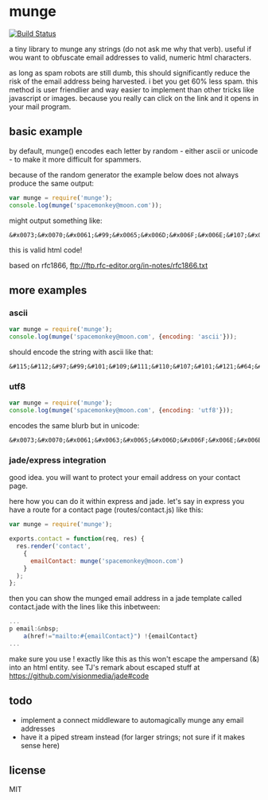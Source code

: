 # munge

[![Build Status](https://travis-ci.org/binarykitchen/munge.png?branch=master)](https://travis-ci.org/binarykitchen/munge)

a tiny library to munge any strings (do not ask me why that verb). useful if wou want to obfuscate email addresses to valid, numeric html characters.

as long as spam robots are still dumb, this should significantly reduce the risk of the email address being harvested. i bet you get 60% less spam. this method is user friendlier and way easier to implement than other tricks like javascript or images. because you really can click on the link and it opens in your mail program.

## basic example

by default, munge() encodes each letter by random - either ascii or unicode - to make it more difficult for spammers.

because of the random generator the example below does not always produce the same output:


``` js
var munge = require('munge');
console.log(munge('spacemonkey@moon.com'));
```

might output something like:
```
&#x0073;&#x0070;&#x0061;&#99;&#x0065;&#x006D;&#x006F;&#x006E;&#107;&#x0065;&#x0079;&#x0040;&#x006D;&#111;&#x006F;&#110;&#46;&#99;&#x006F;&#x006D;
```

this is valid html code!

based on rfc1866, ftp://ftp.rfc-editor.org/in-notes/rfc1866.txt

## more examples

### ascii

``` js
var munge = require('munge');
console.log(munge('spacemonkey@moon.com', {encoding: 'ascii'}));
```

should encode the string with ascii like that:
```
&#115;&#112;&#97;&#99;&#101;&#109;&#111;&#110;&#107;&#101;&#121;&#64;&#109;&#111;&#111;&#110;&#46;&#99;&#111;&#109;
```

### utf8

``` js
var munge = require('munge');
console.log(munge('spacemonkey@moon.com', {encoding: 'utf8'}));
```

encodes the same blurb but in unicode:
```
&#x0073;&#x0070;&#x0061;&#x0063;&#x0065;&#x006D;&#x006F;&#x006E;&#x006B;&#x0065;&#x0079;&#x0040;&#x006D;&#x006F;&#x006F;&#x006E;&#x002E;&#x0063;&#x006F;&#x006D;
```

### jade/express integration

good idea. you will want to protect your email address on your contact page.

here how you can do it within express and jade. let's say in express you have a route for a contact page (routes/contact.js) like this:

``` js
var munge = require('munge');

exports.contact = function(req, res) {
  res.render('contact',
    {
      emailContact: munge('spacemonkey@moon.com')
    }
  );
};
```

then you can show the munged email address in a jade template called contact.jade with the lines like this inbetween:

``` js
...
p email:&nbsp;
    a(href!="mailto:#{emailContact}") !{emailContact}
...
```

make sure you use ! exactly like this as this won't escape the ampersand (&) into an html entity. see TJ's remark about escaped stuff at https://github.com/visionmedia/jade#code


## todo

* implement a connect middleware to automagically munge any email addresses
* have it a piped stream instead (for larger strings; not sure if it makes sense here)

## license

MIT
